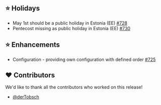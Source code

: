## ⭐ Holidays

- May 1st should be a public holiday in Estonia (EE) [#728](https://github.com/focus-shift/jollyday/issues/728)
- Pentecost missing as public holiday in Estonia (EE) [#730](https://github.com/focus-shift/jollyday/issues/730)

## ⭐ Enhancements

- Configuration - providing own configuration with defined order [#725](https://github.com/focus-shift/jollyday/issues/725)

## ❤️ Contributors

We'd like to thank all the contributors who worked on this release!

- [@derTobsch](https://github.com/derTobsch)
